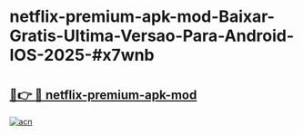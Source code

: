 # netflix-premium-apk-mod-Baixar-Gratis-Ultima-Versao-Para-Android-IOS-2025-#x7wnb

# <h2><a href="https://ainizakaria.my?title=netflix-premium-apk-mod&ref=22M">🔗👉 🔴 netflix-premium-apk-mod</a></h2>

[![acn](https://github.com/user-attachments/assets/0f9c940e-d8b0-45ae-aac7-cd30a18b3e1c)](https://ainizakaria.my?title=netflix-premium-apk-mod&ref=22M)

